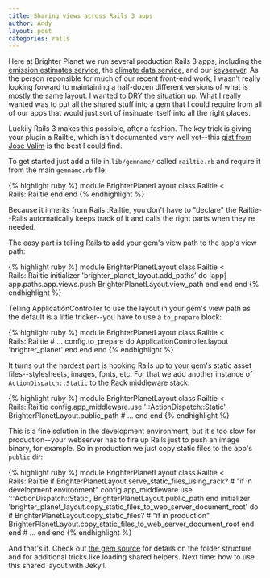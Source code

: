 ```yaml
---
title: Sharing views across Rails 3 apps
author: Andy
layout: post
categories: rails
---
```


Here at Brighter Planet we run several production Rails 3 apps, including the [emission estimates service](http://carbon.brighterplanet.com), the [climate data service](http://data.brighterplanet.com), and our [keyserver](http://keys.brighterplanet.com). As the person reponsible for much of our recent front-end work, I wasn't really looking forward to maintaining a half-dozen different versions of what is mostly the same layout. I wanted to [DRY](http://www.c2.com/cgi/wiki?DontRepeatYourself) the situation up. What I really wanted was to put all the shared stuff into a gem that I could require from all of our apps that would just sort of insinuate itself into all the right places.

Luckily Rails 3 makes this possible, after a fashion. The key trick is giving your plugin a Railtie, which isn't documented very well yet--this [gist from Jose Valim](https://gist.github.com/e139fa787aa882c0aa9c) is the best I could find.

To get started just add a file in `lib/gemname/` called `railtie.rb` and require it from the main `gemname.rb` file:

{% highlight ruby %}
module BrighterPlanetLayout
  class Railtie < Rails::Railtie
  end
end
{% endhighlight %}

Because it inherits from Rails::Railtie, you don't have to "declare" the Railtie--Rails automatically keeps track of it and calls the right parts when they're needed.

The easy part is telling Rails to add your gem's view path to the app's view path:

{% highlight ruby %}
module BrighterPlanetLayout
  class Railtie < Rails::Railtie
    initializer 'brighter_planet_layout.add_paths' do |app|
      app.paths.app.views.push BrighterPlanetLayout.view_path
    end
  end
end
{% endhighlight %}

Telling ApplicationController to use the layout in your gem's view path as the default is a little tricker--you have to use a `to_prepare` block:

{% highlight ruby %}
module BrighterPlanetLayout
  class Railtie < Rails::Railtie
    # ...
    config.to_prepare do
      ApplicationController.layout 'brighter_planet'
    end
  end
end
{% endhighlight %}

It turns out the hardest part is hooking Rails up to your gem's static asset files--stylesheets, images, fonts, etc. For that we add another instance of `ActionDispatch::Static` to the Rack middleware stack:

{% highlight ruby %}
module BrighterPlanetLayout
  class Railtie < Rails::Railtie
    config.app_middleware.use '::ActionDispatch::Static', BrighterPlanetLayout.public_path
    # ...
  end
end
{% endhighlight %}

This is a fine solution in the development environment, but it's too slow for production--your webserver has to fire up Rails just to push an image binary, for example. So in production we just copy static files to the app's `public` dir:

{% highlight ruby %}
module BrighterPlanetLayout
  class Railtie < Rails::Railtie
    if BrighterPlanetLayout.serve_static_files_using_rack? # "if in development environment"
      config.app_middleware.use '::ActionDispatch::Static', BrighterPlanetLayout.public_path
    end
    initializer 'brighter_planet_layout.copy_static_files_to_web_server_document_root' do
      if BrighterPlanetLayout.copy_static_files? # "if in production"
        BrighterPlanetLayout.copy_static_files_to_web_server_document_root
      end
    end
    # ...
  end
end
{% endhighlight %}

And that's it. Check out [the gem source](http://github.com/brighterplanet/brighter_planet_layout) for details on the folder structure and for additional tricks like loading shared helpers. Next time: how to use this shared layout with Jekyll.
